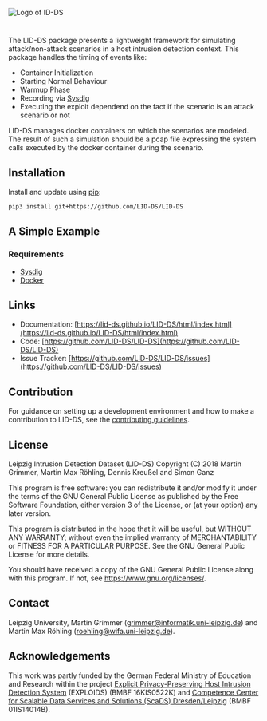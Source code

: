 ![Logo of ID-DS](https://raw.githubusercontent.com/LID-DS/LID-DS/master/lidds-logo-300.png)

#
The LID-DS package presents a lightweight framework for simulating attack/non-attack scenarios in a host intrusion detection context. This package handles the timing of events like:
* Container Initialization
* Starting Normal Behaviour
* Warmup Phase
* Recording via [Sysdig](https://github.com/draios/sysdig)
* Executing the exploit dependend on the fact if the scenario is an attack scenario or not

LID-DS manages docker containers on which the scenarios are modeled. The result of such a simulation should be a pcap file expressing the system calls executed by the docker container during the scenario.

## Installation

Install and update using [pip](https://pip.pypa.io/en/stable/quickstart/): 

```bash
pip3 install git+https://github.com/LID-DS/LID-DS
```

## A Simple Example



### Requirements

* [Sysdig](https://sysdig.com/opensource)
* [Docker](https://www.docker.com/)

## Links

* Documentation: [https://lid-ds.github.io/LID-DS/html/index.html](https://lid-ds.github.io/LID-DS/html/index.html)
* Code: [https://github.com/LID-DS/LID-DS](https://github.com/LID-DS/LID-DS)
* Issue Tracker: [https://github.com/LID-DS/LID-DS/issues](https://github.com/LID-DS/LID-DS/issues)

## Contribution

For guidance on setting up a development environment and how to make a contribution to LID-DS, see the [contributing guidelines](.github/CONTRIBUTING.md).

## License
Leipzig Intrusion Detection Dataset (LID-DS) 
Copyright (C) 2018 Martin Grimmer, Martin Max Röhling, Dennis Kreußel and Simon Ganz

This program is free software: you can redistribute it and/or modify
it under the terms of the GNU General Public License as published by
the Free Software Foundation, either version 3 of the License, or
(at your option) any later version.

This program is distributed in the hope that it will be useful,
but WITHOUT ANY WARRANTY; without even the implied warranty of
MERCHANTABILITY or FITNESS FOR A PARTICULAR PURPOSE. See the
GNU General Public License for more details.

You should have received a copy of the GNU General Public License
along with this program.  If not, see <https://www.gnu.org/licenses/>.

## Contact
Leipzig University, Martin Grimmer (grimmer@informatik.uni-leipzig.de) and Martin Max Röhling (roehling@wifa.uni-leipzig.de).

## Acknowledgements
This work was partly funded by the German Federal Ministry of Education and Research within the project [Explicit Privacy-Preserving Host Intrusion Detection System](http://www.exploids.de) (EXPLOIDS) (BMBF 16KIS0522K) and [Competence Center for Scalable Data Services and Solutions (ScaDS) Dresden/Leipzig](http://www.scads.de) (BMBF 01IS14014B).
